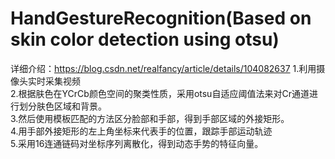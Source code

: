 # HandGestureRecognition(Based on skin color detection using otsu)
详细介绍：https://blog.csdn.net/realfancy/article/details/104082637
1.利用摄像头实时采集视频<br>
2.根据肤色在YCrCb颜色空间的聚类性质，采用otsu自适应阈值法来对Cr通道进行划分肤色区域和背景。<br>
3.然后使用模板匹配的方法区分脸部和手部，得到手部区域的外接矩形。<br>
4.用手部外接矩形的左上角坐标来代表手的位置，跟踪手部运动轨迹<br>
5.采用16连通链码对坐标序列离散化，得到动态手势的特征向量。<br>
